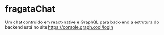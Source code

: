 # fragataChat
Um chat contruido em react-native e GraphQL para back-end a estrutura do backend  está no site https://console.graph.cool/login
